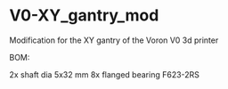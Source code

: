 # V0-XY_gantry_mod
Modification for the XY gantry of the Voron V0 3d printer


BOM:

2x shaft dia 5x32 mm
8x flanged bearing F623-2RS